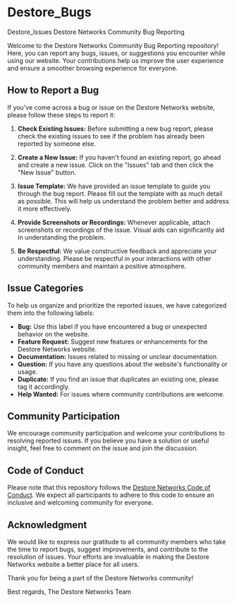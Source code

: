# Destore_Bugs
Destore_Issues
Destore Networks Community Bug Reporting

Welcome to the Destore Networks Community Bug Reporting repository! Here, you can report any bugs, issues, or suggestions you encounter while using our website. Your contributions help us improve the user experience and ensure a smoother browsing experience for everyone.

## How to Report a Bug

If you've come across a bug or issue on the Destore Networks website, please follow these steps to report it:

1. **Check Existing Issues:** Before submitting a new bug report, please check the existing issues to see if the problem has already been reported by someone else.

2. **Create a New Issue:** If you haven't found an existing report, go ahead and create a new issue. Click on the "Issues" tab and then click the "New Issue" button.

3. **Issue Template:** We have provided an issue template to guide you through the bug report. Please fill out the template with as much detail as possible. This will help us understand the problem better and address it more effectively.

4. **Provide Screenshots or Recordings:** Whenever applicable, attach screenshots or recordings of the issue. Visual aids can significantly aid in understanding the problem.

5. **Be Respectful:** We value constructive feedback and appreciate your understanding. Please be respectful in your interactions with other community members and maintain a positive atmosphere.

## Issue Categories

To help us organize and prioritize the reported issues, we have categorized them into the following labels:

- **Bug:** Use this label if you have encountered a bug or unexpected behavior on the website.
- **Feature Request:** Suggest new features or enhancements for the Destore Networks website.
- **Documentation:** Issues related to missing or unclear documentation.
- **Question:** If you have any questions about the website's functionality or usage.
- **Duplicate:** If you find an issue that duplicates an existing one, please tag it accordingly.
- **Help Wanted:** For issues where community contributions are welcome.

## Community Participation

We encourage community participation and welcome your contributions to resolving reported issues. If you believe you have a solution or useful insight, feel free to comment on the issue and join the discussion.

## Code of Conduct

Please note that this repository follows the [Destore Networks Code of Conduct](link-to-your-code-of-conduct). We expect all participants to adhere to this code to ensure an inclusive and welcoming community for everyone.

## Acknowledgment

We would like to express our gratitude to all community members who take the time to report bugs, suggest improvements, and contribute to the resolution of issues. Your efforts are invaluable in making the Destore Networks website a better place for all users.

Thank you for being a part of the Destore Networks community!

Best regards,
The Destore Networks Team

